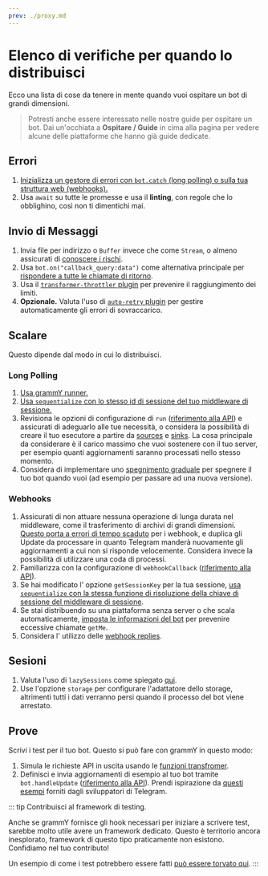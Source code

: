 ```yaml
---
prev: ./proxy.md
---
```


# Elenco di verifiche per quando lo distribuisci

Ecco una lista di cose da tenere in mente quando vuoi ospitare un bot di grandi dimensioni.

> Potresti anche essere interessato nelle nostre guide per ospitare un bot.
> Dai un'occhiata a **Ospitare / Guide** in cima alla pagina per vedere alcune delle piattaforme che hanno già guide dedicate.

## Errori

1. [Inizializza un gestore di errori con `bot.catch` (long polling) o sulla tua struttura web (webhooks).](../guide/errors.md)
2. Usa `await` su tutte le promesse e usa il **linting**, con regole che lo obblighino, così non ti dimentichi mai.

## Invio di Messaggi

1. Invia file per indirizzo o `Buffer` invece che come `Stream`, o almeno assicurati di [conoscere i rischi](./transformers.md#casi-duso-delle-funzioni-di-trasformazionie).
2. Usa `bot.on("callback_query:data")` come alternativa principale per [rispondere a tutte le chiamate di ritorno](../plugins/keyboard.md#rispondere-ai-click).
3. Usa il [`transformer-throttler` plugin](../plugins/transformer-throttler.md) per prevenire il raggiungimento dei limiti.
4. **Opzionale.** Valuta l'uso di [`auto-retry` plugin](../plugins/auto-retry.md) per gestire automaticamente gli errori di sovraccarico.

## Scalare

Questo dipende dal modo in cui lo distribuisci.

### Long Polling

1. [Usa grammY runner.](../plugins/runner.md)
2. [Usa `sequentialize` con lo stesso id di sessione del tuo middleware di sessione.](./scaling.md#la-concorrenza-e-difficile)
3. Revisiona le opzioni di configurazione di `run` ([riferimento alla API](https://deno.land/x/grammy_runner/mod.ts?s=run)) e assicurati di adeguarlo alle tue necessità, o considera la possibilità di creare il tuo esecutore a partire da [sources](https://deno.land/x/grammy_runner/mod.ts?s=UpdateSource) e [sinks](https://deno.land/x/grammy_runner/mod.ts?s=UpdateSink).
   La cosa principale da considerare è il carico massimo che vuoi sostenere con il tuo server, per esempio quanti aggiornamenti saranno processati nello stesso momento.
4. Considera di implementare uno [spegnimento graduale](../advanced/reliability.md#spegnimento-grazioso) per spegnere il tuo bot quando vuoi (ad esempio per passare ad una nuova versione).

### Webhooks

1. Assicurati di non attuare nessuna operazione di lunga durata nel middleware, come il trasferimento di archivi di grandi dimensioni. [Questo porta a errori di tempo scaduto](../guide/deployment-types.md#terminare-le-richieste-dei-webhook-in-tempo) per i webhook, e duplica gli Update da processare in quanto Telegram manderà nuovamente gli aggiornamenti a cui non si risponde velocemente. Considera invece la possibilità di utilizzare una coda di processi.
2. Familiarizza con la configurazione di `webhookCallback` ([riferimento alla API](https://deno.land/x/grammy/mod.ts?s=webhookCallback)).
3. Se hai modificato l' opzione `getSessionKey` per la tua sessione, [usa `sequentialize` con la stessa funzione di risoluzione della chiave di sessione del middleware di sessione](./scaling.md#la-concorrenza-e-difficile).
4. Se stai distribuendo su una piattaforma senza server o che scala automaticamente, [imposta le informazioni del bot](https://deno.land/x/grammy/mod.ts?s=BotConfig) per prevenire eccessive chiamate `getMe`.
5. Considera l' utilizzo delle [webhook replies](../guide/deployment-types.md#webhook-reply).

## Sesioni

1. Valuta l'uso di `lazySessions` come spiegato [qui](../plugins/session.md#lazy-sessions).
2. Use l'opzione `storage` per configurare l'adattatore dello storage, altrimenti tutti i dati verranno persi quando il processo del bot viene arrestato.

## Prove

Scrivi i test per il tuo bot.
Questo si può fare con grammY in questo modo:

1. Simula le richieste API in uscita usando le [funzioni transfromer](./transformers.md).
2. Definisci e invia aggiornamenti di esempio al tuo bot tramite `bot.handleUpdate` ([riferimento alla API](https://deno.land/x/grammy/mod.ts?s=Bot#method_handleUpdate_0)). Prendi ispirazione da [questi esempi](https://core.telegram.org/bots/webhooks#testing-your-bot-with-updates) forniti dagli sviluppatori di Telegram.

::: tip Contribuisci al framework di testing.

Anche se grammY fornisce gli hook necessari per iniziare a scrivere test, sarebbe molto utile avere un framework dedicato.
Questo è territorio ancora inesplorato, framework di questo tipo praticamente non esistono. Confidiamo nel tuo contributo!

Un esempio di come i test potrebbero essere fatti [può essere torvato qui](https://github.com/PavelPolyakov/grammy-with-tests).
:::
